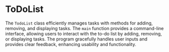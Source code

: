 # ToDoList

The `TodoList` class efficiently manages tasks with methods for adding, removing, and displaying tasks. The `main` function provides a command-line interface, allowing users to interact with the to-do list by adding, removing, or displaying tasks. The program gracefully handles user inputs and provides clear feedback, enhancing usability and functionality.
